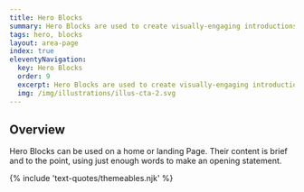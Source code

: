 ```yaml
---
title: Hero Blocks
summary: Hero Blocks are used to create visually-engaging introductions to a site.
tags: hero, blocks
layout: area-page
index: true
eleventyNavigation:
  key: Hero Blocks
  order: 9
  excerpt: Hero Blocks are used to create visually-engaging introductions to a site.
  img: /img/illustrations/illus-cta-2.svg
---
```


## Overview

Hero Blocks can be used on a home or landing Page. Their content is brief and to the point, using just enough words to make an opening statement.

{% include 'text-quotes/themeables.njk' %}
